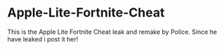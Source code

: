 # Apple-Lite-Fortnite-Cheat
This is the Apple Lite Fortnite Cheat leak and remake by Police. Since he have leaked i post it her!










